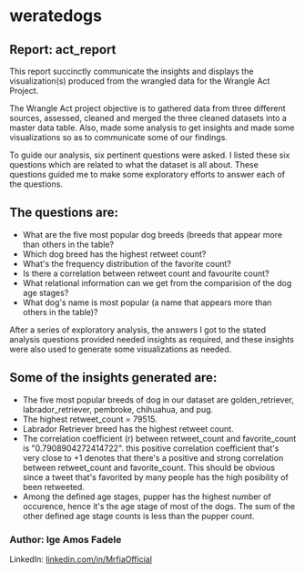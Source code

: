 # weratedogs

## Report: act_report
This report succinctly communicate the insights and displays the visualization(s) produced from the wrangled data for the Wrangle Act Project.

The Wrangle Act project objective is to gathered data from three different sources, assessed, cleaned and merged the three cleaned datasets into a master data table. Also, made some analysis to get insights and made some visualizations so as to communicate some of our findings.

To guide our analysis, six pertinent questions were asked. I listed these six questions which are related to what the dataset is all about. These questions guided me to make some exploratory efforts to answer each of the questions.

## The questions are:

- What are the five most popular dog breeds (breeds that appear more than others in the table?
- Which dog breed has the highest retweet count?
- What's the frequency distribution of the favorite count?
- Is there a correlation between retweet count and favourite count?
- What relational information can we get from the comparision of the dog age stages?
- What dog's name is most popular (a name that appears more than others in the table)?

After a series of exploratory analysis, the answers I got to the stated analysis questions provided needed insights as required, and these insights were also used to generate some visualizations as needed.

## Some of the insights generated are:
- The five most popular breeds of dog in our dataset are golden_retriever, labrador_retriever, pembroke, chihuahua, and pug.
- The highest retweet_count = 79515.
- Labrador Retriever breed has the highest retweet count.
- The correlation coefficient (r) between retweet_count and favorite_count is "0.7908904272414722". this positive correlation coefficient that's very close to +1 denotes that there's a positive and strong correlation between retweet_count and favorite_count. This should be obvious since a tweet that's favorited by many people has the high posibility of been retweeted.
- Among the defined age stages, pupper has the highest number of occurence, hence it's the age stage of most of the dogs. The sum of the other defined age stage counts is less than the pupper count.

### Author: Ige Amos Fadele
LinkedIn: <a href='linkedin.com/in/MrfiaOfficial'>linkedin.com/in/MrfiaOfficial </a>
